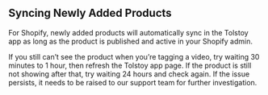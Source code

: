 ## Syncing Newly Added Products

For Shopify, newly added products will automatically sync in the Tolstoy app as long as the product is published and active in your Shopify admin.

If you still can’t see the product when you’re tagging a video, try waiting 30 minutes to 1 hour, then refresh the Tolstoy app page. If the product is still not showing after that, try waiting 24 hours and check again. If the issue persists, it needs to be raised to our support team for further investigation.